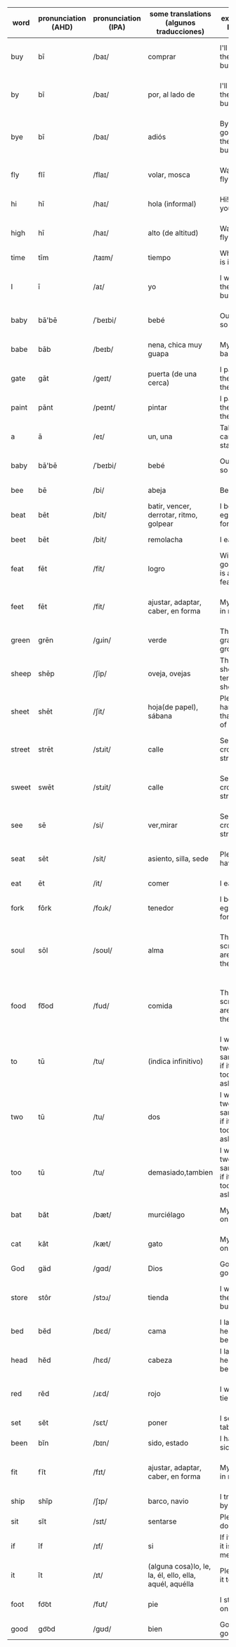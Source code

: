 |word|pronunciation<BR>(AHD)|pronunciation<BR>(IPA)|some translations<BR>(algunos traducciones)|example in English|ejemplo en español|
|----|----|----|----|----|----|
|buy|bī|/baɪ/|comprar|I'll go by the store to buy fish|Pasaré por la tienda a comprar pescado|
|by|bī|/baɪ/|por, al lado de|I'll go by the store to buy fish|Pasaré por la tienda a comprar pescado|
|bye|bī|/baɪ/|adiós|Bye! I'm going by the store to buy fish|¡Adiós! Voy por la tienda a comprar pescado|
|fly|flī|/flaɪ/|volar, mosca|Watch the fly fly high|Mira la mosca volar alto|
|hi|hī|/haɪ/|hola (informal)|Hi! How are you?|¡Hola! ¿Como estás?|
|high|hī|/haɪ/|alto (de altitud)|Watch the fly fly high|Mira la mosca volar alto|
|time|tīm|/taɪm/|tiempo|What time is it?|¿Qué hora es?|
|I|ī|/aɪ/|yo|I went by the store to buy fish|Pasé por la tienda a comprar pescado|
|baby|bā'bē|/ˈbeɪbi/|bebé|Our baby is so cute|Nuestra bebe es tan linda|
|babe|bāb|/beɪb/|nena, chica muy guapa|My wife is a babe|mi esposa es una nena|
|gate|gāt|/ɡeɪt/|puerta (de una cerca)|I painted the gate in the fence|Pinté la puerta en la cerca|
|paint|pānt|/peɪnt/|pintar|I painted the gate in the fence|Pinté la puerta en la cerca|
|a|ā|/eɪ/|un, una|Take your car to a gas station|Lleva tu carro a una gasolinera|
|baby|bā'bē|/ˈbeɪbi/|bebé|Our baby is so cute|Nuestra bebe es tan linda|
|bee|bē|/bi/|abeja|Bees buzz|Las abejas zumban|
|beat|bēt|/bit/|batir, vencer, derrotar, ritmo, golpear|I beat the eggs with a fork|Bato los huevos con un tenedor|
|beet|bēt|/bit/|remolacha|I eat beets|Como remolachas|
|feat|fēt|/fit/|logro|Winning a gold medal is a great feat|Ganando el premio oro es un gran logro|
|feet|fēt|/fit/|ajustar, adaptar, caber, en forma|My feet fit in my shoes|Mis pies caben en mis zapatos|
|green|grēn|/gɹin/|verde|The green grass grows|La hierba verde crece|
|sheep|shēp|/ʃip/|oveja, ovejas|The shepherd tends his sheep|El pastor cuida a sus ovejas|
|sheet|shēt|/ʃit/|hoja(de papel), sábana|Please hand me that sheet of paper|Por favor, dame aquel hoja de papel|
|street|strēt|/stɹit/|calle|See the bee cross the street!|¡Mira la abeja cruzar la calle!|
|sweet|swēt|/stɹit/|calle|See the bee cross the street!|¡Mira la abeja cruzar la calle!|
|see|sē|/si/|ver,mirar|See the bee cross the street!|¡Mira la abeja cruzar la calle!|
|seat|sēt|/sit/|asiento, silla, sede|Please have a seat|Por favor, tome asiento|
|eat|ēt|/it/|comer|I eat beets|Como remolachas|
|fork|fôrk|/foɹk/|tenedor|I beat the eggs with a fork|Bato los huevos con un tenedor|
|soul|sōl|/soʊl/|alma|The scriptures are food for the soul|Las Escrituras son alimento para el alma|
|food|fo͞od|/fud/|comida|The scriptures are food for the soul|Las Escrituras son alimento para el alma|
|to|tū|/tu/|(indica infinitivo)|I would like two sandwiches if it's not too much to ask|Me gustaría dos sándwiches si no es demasiado pedir|
|two|tū|/tu/|dos|I would like two sandwiches if it's not too much to ask|Me gustaría dos sándwiches si no es demasiado pedir|
|too|tū|/tu/|demasiado,tambien|I would like two sandwiches if it's not too much to ask|Me gustaría dos sándwiches si no es demasiado pedir|
|bat|băt|/bæt/|murciélago|My cat sat on a bat|Mi gato se sentó en un murciélago|
|cat|kăt|/kæt/|gato|My cat sat on a bat|Mi gato se sentó en un murciélago|
|God|gäd|/ɡɑd/|Dios|God is good|Dios es bueno|
|store|stôr|/stɔɹ/|tienda|I went by the store to buy fish|Pasé por la tienda a comprar pescado|
|bed|bĕd|/bɛd/|cama|I lay my head on the bed|recosto mi cabeza en la cama|
|head|hĕd|/hɛd/|cabeza|I lay my head on the bed|recosto mi cabeza en la cama|
|red|rĕd|/ɹɛd/|rojo|I wear a red tie|Me llevo una corbata roja|
|set|sĕt|/sɛt/|poner|I set the table|Puse la mesa|
|been|bĭn|/bɪn/|sido, estado|I have been sick|He estado enfermo|
|fit|fĭt|/fɪt/|ajustar, adaptar, caber, en forma|My feet fit in my shoes|Mis pies caben en mis zapatos|
|ship|shĭp|/ʃɪp/|barco, navio|I traveled by ship|Viajé en barco|
|sit|sĭt|/sɪt/|sentarse|Please sit down|Por favor, sientase|
|if|ĭf|/ɪf/|si|If it is to be, it is up to me|Si lo será, depende de mi|
|it|ĭt|/ɪt/|(alguna cosa)lo, le, la, él, ello, ella, aquél, aquélla|Please give it to me|Por favor, damelo|
|foot|fo͝ot|/fʊt/|pie|I stand on one foot|Estoy parado en un pie|
|good|go͝od|/gʊd/|bien|God is good|Dios es bueno|
